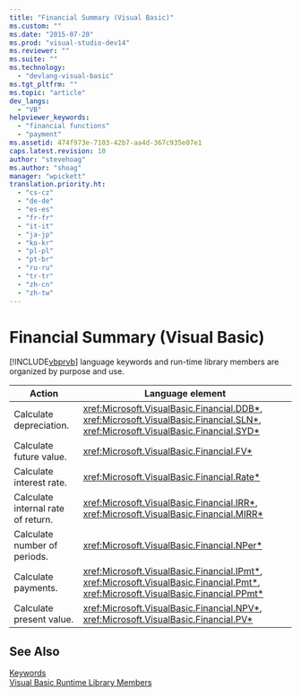 ```yaml
---
title: "Financial Summary (Visual Basic)"
ms.custom: ""
ms.date: "2015-07-20"
ms.prod: "visual-studio-dev14"
ms.reviewer: ""
ms.suite: ""
ms.technology: 
  - "devlang-visual-basic"
ms.tgt_pltfrm: ""
ms.topic: "article"
dev_langs: 
  - "VB"
helpviewer_keywords: 
  - "financial functions"
  - "payment"
ms.assetid: 474f973e-7103-42b7-aa4d-367c935e07e1
caps.latest.revision: 10
author: "stevehoag"
ms.author: "shoag"
manager: "wpickett"
translation.priority.ht: 
  - "cs-cz"
  - "de-de"
  - "es-es"
  - "fr-fr"
  - "it-it"
  - "ja-jp"
  - "ko-kr"
  - "pl-pl"
  - "pt-br"
  - "ru-ru"
  - "tr-tr"
  - "zh-cn"
  - "zh-tw"
---
```

# Financial Summary (Visual Basic)
[!INCLUDE[vbprvb](../../../csharp/programming-guide/concepts/linq/includes/vbprvb_md.md)] language keywords and run-time library members are organized by purpose and use.  
  
|Action|Language element|  
|------------|----------------------|  
|Calculate depreciation.|<xref:Microsoft.VisualBasic.Financial.DDB*>, <xref:Microsoft.VisualBasic.Financial.SLN*>, <xref:Microsoft.VisualBasic.Financial.SYD*>|  
|Calculate future value.|<xref:Microsoft.VisualBasic.Financial.FV*>|  
|Calculate interest rate.|<xref:Microsoft.VisualBasic.Financial.Rate*>|  
|Calculate internal rate of return.|<xref:Microsoft.VisualBasic.Financial.IRR*>, <xref:Microsoft.VisualBasic.Financial.MIRR*>|  
|Calculate number of periods.|<xref:Microsoft.VisualBasic.Financial.NPer*>|  
|Calculate payments.|<xref:Microsoft.VisualBasic.Financial.IPmt*>, <xref:Microsoft.VisualBasic.Financial.Pmt*>, <xref:Microsoft.VisualBasic.Financial.PPmt*>|  
|Calculate present value.|<xref:Microsoft.VisualBasic.Financial.NPV*>, <xref:Microsoft.VisualBasic.Financial.PV*>|  
  
## See Also  
 [Keywords](../../../visual-basic/language-reference/keywords/index.md)   
 [Visual Basic Runtime Library Members](../../../visual-basic/language-reference/visual-basic-runtime-library-members.md)